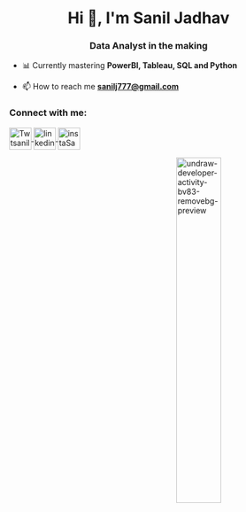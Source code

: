 <h1 align="center">Hi 👋, I'm Sanil Jadhav</h1>
<h3 align="center">Data Analyst in the making</h3>

- 📊 Currently mastering **PowerBI, Tableau, SQL and Python**

- 📫 How to reach me **sanilj777@gmail.com**

<h3 align="left">Connect with me:</h3>
<p align="left">
<a href="https://twitter.com/sanilj777" target="_blank"><img align="center" src="https://www.freepnglogos.com/uploads/twitter-logo-png/twitter-logo-vector-png-clipart-1.png" alt="Twtsanilj777" height="40" width="40"/> </a>
<a href="https://www.linkedin.com/in/sanil-jadhav/" target="_blank"><img align="center" src="https://upload.wikimedia.org/wikipedia/commons/thumb/c/ca/LinkedIn_logo_initials.png/768px-LinkedIn_logo_initials.png" alt="linkedinSanilJadhav" height="40" width="40"/> </a>
<a href="https://www.instagram.com/sanil_jadhav/" target="_blank"><img align="center" src="https://upload.wikimedia.org/wikipedia/commons/thumb/9/95/Instagram_logo_2022.svg/1200px-Instagram_logo_2022.svg.png" alt="instaSanilJadhav" height="40" width="40"/> </a>
</p>
<img align="right" width="40%" src="https://i.ibb.co/NV112FQ/vaultboy-pipboy-clipart-removebg-preview.png" alt="undraw-developer-activity-bv83-removebg-preview" border="0">
